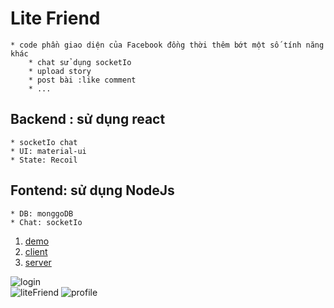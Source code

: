 # Lite Friend 
    * code phần giao diện của Facebook đồng thời thêm bớt một số tính năng khác 
        * chat sử dụng socketIo
        * upload story
        * post bài :like comment
        * ...
## Backend : sử dụng react
    * socketIo chat
    * UI: material-ui
    * State: Recoil
## Fontend: sử dụng NodeJs 
    * DB: monggoDB
    * Chat: socketIo
 
 1. [demo](https://blissful-pare-cad654.netlify.app/) 
 2. [client](https://github.com/ngoba/lite-friend-client-beta)
 3. [server](https://github.com/ngoba/lite-friend-server-beta)

 ![login](https://res.cloudinary.com/keochanhnhungkchua/image/upload/v1624501575/l4zckzklzm7cycctsqry.jpg)  
 ![liteFriend](https://res.cloudinary.com/keochanhnhungkchua/image/upload/v1624501588/spzyvtg0d0g57a7jsmng.jpg)
 ![profile](https://res.cloudinary.com/keochanhnhungkchua/image/upload/v1624501601/mwuusdq4t3mtd5frbnps.jpg)
